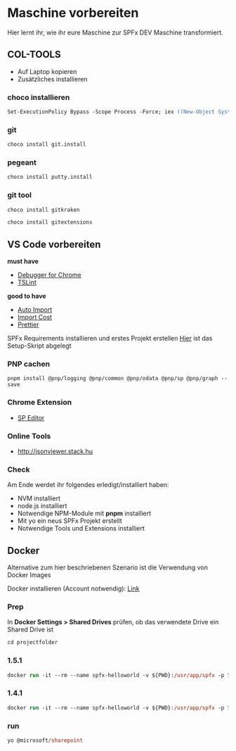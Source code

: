 # Maschine vorbereiten

Hier lernt ihr, wie ihr eure Maschine zur SPFx DEV Maschine transformiert.

## COL-TOOLS

- Auf Laptop kopieren
- Zusätzliches installieren

### choco installieren

```ps
Set-ExecutionPolicy Bypass -Scope Process -Force; iex ((New-Object System.Net.WebClient).DownloadString('https://chocolatey.org/install.ps1'))
```

### git

```ps
choco install git.install
```

### pegeant

```ps
choco install putty.install
```

### git tool

```ps
choco install gitkraken
```

```ps
choco install gitextensions
```

## VS Code vorbereiten

**must have**

- [Debugger for Chrome](https://marketplace.visualstudio.com/items?itemName=msjsdiag.debugger-for-chrome)
- [TSLint](https://marketplace.visualstudio.com/items?itemName=eg2.tslint)

**good to have**

- [Auto Import](https://marketplace.visualstudio.com/items?itemName=steoates.autoimport)
- [Import Cost](https://marketplace.visualstudio.com/items?itemName=wix.vscode-import-cost)
- [Prettier](https://marketplace.visualstudio.com/items?itemName=esbenp.prettier-vscode)

SPFx Requirements installieren und erstes Projekt erstellen
[Hier](https://stash.garaio.com/projects/GPS/repos/col-tools/browse/Scripts/Setup-SPFxDevEnv.ps1) ist das Setup-Skript abgelegt

### PNP cachen

```bs
pnpm install @pnp/logging @pnp/common @pnp/odata @pnp/sp @pnp/graph --save
```

### Chrome Extension

- [SP Editor](https://chrome.google.com/webstore/detail/sp-editor/ecblfcmjnbbgaojblcpmjoamegpbodhd)

### Online Tools

- <http://jsonviewer.stack.hu>

### Check

Am Ende werdet ihr folgendes erledigt/installiert haben:

- NVM installiert
- node.js installiert
- Notwendige NPM-Module mit **pnpm** installiert
- Mit yo ein neus SPFx Projekt erstellt
- Notwendige Tools und Extensions installiert

## Docker

Alternative zum hier beschriebenen Szenario ist die Verwendung von Docker Images

Docker installieren (Account notwendig): [Link](https://www.docker.com/get-started)

### Prep

In **Docker Settings > Shared Drives** prüfen, ob das verwendete Drive ein Shared Drive ist

```ps
cd projectfolder
```

### 1.5.1

```ps
docker run -it --rm --name spfx-helloworld -v ${PWD}:/usr/app/spfx -p 5432:5432 -p 4321:4321 -p 35729:35729 waldekm/spfx:1.5.1
```

### 1.4.1

```ps
docker run -it --rm --name spfx-helloworld -v ${PWD}:/usr/app/spfx -p 5432:5432 -p 4321:4321 -p 35729:35729 waldekm/spfx:1.4.1
```

### run

```ps
yo @microsoft/sharepoint
```
